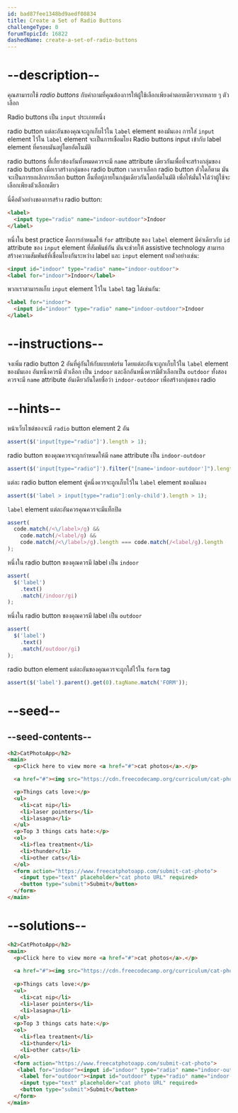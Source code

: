 ```yaml
---
id: bad87fee1348bd9aedf08834
title: Create a Set of Radio Buttons
challengeType: 0
forumTopicId: 16822
dashedName: create-a-set-of-radio-buttons
---
```


# --description--

คุณสามารถใช้ <dfn>radio buttons</dfn> กับคำถามที่คุณต้องการให้ผู้ใช้เลือกเพียงคำตอบเดียวจากหลาย ๆ ตัวเลือก

Radio buttons เป็น `input` ประเภทหนึ่ง

radio button แต่ละอันของคุณจะถูกเก็บไว้ใน `label` element ของมันเอง
การใส่ `input` element ไว้ใน `label` element จะเป็นการเชื่อมโยง Radio buttons input เข้ากับ label element ที่ครอบมันอยู่โดยอัตโนมัติ

radio buttons ที่เกี่ยวข้องกันทั้งหมดควรจะมี `name` attribute เดียวกันเพื่อที่จะสร้างกลุ่มของ radio button 
เมื่อเราสร้างกลุ่มของ radio button  เวลาเราเลือก radio button ตัวใดก็ตาม มันจะเป็นการยกเลิกการเลือก button อื่นที่อยู่ภายในกลุ่มเดียวกันโดยอัตโนมัติ เพื่อให้มั่นใจได้ว่าผู้ใช้จะเลือกเพียงตัวเลือกเดียว

นี่คือตัวอย่างของการสร้าง radio button:

```html
<label> 
  <input type="radio" name="indoor-outdoor">Indoor 
</label>
```

หนึ่งใน best practice คือการกำหนดให้ `for` attribute ของ `label` element มีค่าเดียวกับ `id` attribute ของ `input` element ที่สัมพันธ์กัน
มันจะช่วยให้ assistive technology สามารถสร้างความสัมพันธ์ที่เชื่อมโยงกันระหว่าง label และ `input` element
ยกตัวอย่างเช่น:

```html
<input id="indoor" type="radio" name="indoor-outdoor">
<label for="indoor">Indoor</label>
```

พวกเราสามารถเก็บ `input` element ไว้ใน `label` tag ได้เช่นกัน:

```html
<label for="indoor"> 
  <input id="indoor" type="radio" name="indoor-outdoor">Indoor 
</label>
```

# --instructions--

จงเพิ่ม radio button 2 อันที่คู่กันให้กับแบบฟอร์ม โดยแต่ละอันจะถูกเก็บไว้ใน `label` element ของมันเอง
อันหนึ่งควรมี ตัวเลือก เป็น `indoor` และอีกอันหนึ่งควรมีตัวเลือกเป็น `outdoor`
ทั้งสองควรจะมี `name` attribute อันเดียวกันโดยชื่อว่า `indoor-outdoor` เพื่อสร้างกลุ่มของ radio 

# --hints--

หน้าเว็บไซต์ของจะมี `radio` button element 2 อัน

```js
assert($('input[type="radio"]').length > 1);
```

radio button ของคุณควรจะถูกกำหนดให้มี `name` attribute เป็น `indoor-outdoor`

```js
assert($('input[type="radio"]').filter("[name='indoor-outdoor']").length > 1);
```

แต่ละ radio button element คู่หนึ่งควรจะถูกเก็บไว้ใน `label` element ของมันเอง

```js
assert($('label > input[type="radio"]:only-child').length > 1);
```

`label` element แต่ละอันควรคุณควรจะมีแท็กปิด

```js
assert(
  code.match(/<\/label>/g) &&
    code.match(/<label/g) &&
    code.match(/<\/label>/g).length === code.match(/<label/g).length
);
```

หนึ่งใน radio button ของคุณควรมี label เป็น `indoor`

```js
assert(
  $('label')
    .text()
    .match(/indoor/gi)
);
```

หนึ่งใน radio button ของคุณควรมี label เป็น `outdoor`

```js
assert(
  $('label')
    .text()
    .match(/outdoor/gi)
);
```

radio button element แต่ละอันของคุณควรจะถูกใส่ไว้ใน `form` tag

```js
assert($('label').parent().get(0).tagName.match('FORM'));
```

# --seed--

## --seed-contents--

```html
<h2>CatPhotoApp</h2>
<main>
  <p>Click here to view more <a href="#">cat photos</a>.</p>

  <a href="#"><img src="https://cdn.freecodecamp.org/curriculum/cat-photo-app/relaxing-cat.jpg" alt="A cute orange cat lying on its back."></a>

  <p>Things cats love:</p>
  <ul>
    <li>cat nip</li>
    <li>laser pointers</li>
    <li>lasagna</li>
  </ul>
  <p>Top 3 things cats hate:</p>
  <ol>
    <li>flea treatment</li>
    <li>thunder</li>
    <li>other cats</li>
  </ol>
  <form action="https://www.freecatphotoapp.com/submit-cat-photo">
    <input type="text" placeholder="cat photo URL" required>
    <button type="submit">Submit</button>
  </form>
</main>
```

# --solutions--

```html
<h2>CatPhotoApp</h2>
<main>
  <p>Click here to view more <a href="#">cat photos</a>.</p>
  
  <a href="#"><img src="https://cdn.freecodecamp.org/curriculum/cat-photo-app/relaxing-cat.jpg" alt="A cute orange cat lying on its back."></a>
  
  <p>Things cats love:</p>
  <ul>
    <li>cat nip</li>
    <li>laser pointers</li>
    <li>lasagna</li>
  </ul>
  <p>Top 3 things cats hate:</p>
  <ol>
    <li>flea treatment</li>
    <li>thunder</li>
    <li>other cats</li>
  </ol>
  <form action="https://www.freecatphotoapp.com/submit-cat-photo">
   <label for="indoor"><input id="indoor" type="radio" name="indoor-outdoor"> Indoor</label>
    <label for="outdoor"><input id="outdoor" type="radio" name="indoor-outdoor"> Outdoor</label><br>
    <input type="text" placeholder="cat photo URL" required>
    <button type="submit">Submit</button>
  </form>
</main>
```
